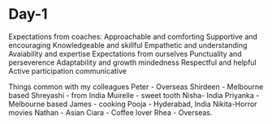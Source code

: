 # Day-1
Expectations from coaches:
Approachable and comforting
Supportive and encouraging
Knowledgeable and skillful
Empathetic and understanding
Avaiability and expertise
Expectations from ourselves
Punctuality and perseverence
Adaptability and growth mindedness
Respectful and helpful
Active participation
communicative


Things common with my colleagues
Peter - Overseas
Shirdeen - Melbourne based
Shreyashi - from India
Muirelle - sweet tooth
Nisha- India
Priyanka - Melbourne based
James - cooking
Pooja - Hyderabad, India
Nikita-Horror movies
Nathan - Asian
Ciara - Coffee lover
Rhea - Overseas.






